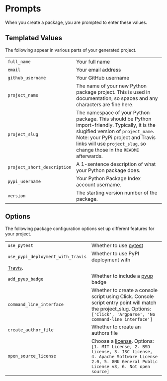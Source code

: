 # Prompts

When you create a package, you are prompted to enter these values.

## Templated Values

The following appear in various parts of your generated project.

|                             |                                                                                                                                                                                                                                                      |
| --------------------------- | ---------------------------------------------------------------------------------------------------------------------------------------------------------------------------------------------------------------------------------------------------- |
| `full_name`                 | Your full name                                                                                                                                                                                                                                       |
| `email`                     | Your email address                                                                                                                                                                                                                                   |
| `github_username`           | Your GitHub username                                                                                                                                                                                                                                 |
| `project_name`              | The name of your new Python package project. This is used in documentation, so spaces and any characters are fine here.                                                                                                                              |
| `project_slug`              | The namespace of your Python package. This should be Python import-friendly. Typically, it is the slugified version of `project_name`. Note: your PyPi project and Travis links will use `project_slug`, so change those in the `README` afterwards. |
| `project_short_description` | A 1-sentence description of what your Python package does.                                                                                                                                                                                           |
| `pypi_username`             | Your Python Package Index account username.                                                                                                                                                                                                          |
| `version`                   | The starting version number of the package.                                                                                                                                                                                                          |

## Options

The following package configuration options set up different features
for your project.

|                                   |                                                                                                                                                                                                    |
| --------------------------------- | -------------------------------------------------------------------------------------------------------------------------------------------------------------------------------------------------- |
| `use_pytest`                      | Whether to use [pytest](https://docs.pytest.org/en/latest/)                                                                                                                                        |
| `use_pypi_deployment_with_travis` | Whether to use PyPI deployment with                                                                                                                                                                |
| [Travis](https://travis-ci.org/). |
| `add_pyup_badge`                  | Whether to include a [pyup](https://github.com/pyupio/pyup) badge                                                                                                                                  |
| `command_line_interface`          | Whether to create a console script using Click. Console script entry point will match the project_slug. Options: `['Click', 'Argparse', 'No command-line interface']`                              |
| `create_author_file`              | Whether to create an authors file                                                                                                                                                                  |
| `open_source_license`             | Choose a [license](https://choosealicense.com/). Options: `[1. MIT License, 2. BSD license, 3. ISC license, 4. Apache Software License 2.0, 5. GNU General Public License v3, 6. Not open source]` |
